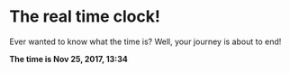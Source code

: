 # The real time clock!

Ever wanted to know what the time is? Well, your journey is about to end!

**The time is Nov 25, 2017, 13:34**